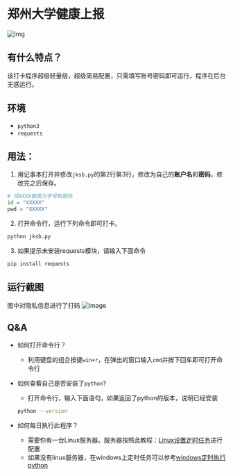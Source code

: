 # 郑州大学健康上报
![img](https://img.shields.io/github/license/21wang12/zzu_jksb)

## 有什么特点？
该打卡程序超级轻量级，超级简易配置，只需填写账号密码即可运行，程序在后台无感运行。

## 环境
+ `python3`
+ `requests`


## 用法：

1. 用记事本打开并修改`jksb.py`的第2行第3行，修改为自己的**账户名**和**密码**，修改完之后保存。
```python
# 将XXXX替换为学号和密码
id = "XXXXX"
pwd = "XXXXX"
```
2. 打开命令行，运行下列命令即可打卡。
```bash
python jksb.py
``` 
3. 如果提示未安装requests模块，请输入下面命令
```bash
pip install requests
```

## 运行截图

图中对隐私信息进行了打码
![image](https://user-images.githubusercontent.com/38482259/125930325-8dbe6d10-27c9-4cfc-9b26-26ab1ca9d9e5.png)


## Q&A
+ 如何打开命令行？
  + 利用键盘的组合按键`win+r`，在弹出的窗口输入`cmd`并按下回车即可打开命令行

+ 如何查看自己是否安装了`python`?
  + 打开命令行，输入下面语句，如果返回了python的版本，说明已经安装
  ```bash
  python --version
  ```

+ 如何每日执行此程序？
  + 需要你有一台Linux服务器。服务器按照此教程：[Linux设置定时任务](https://segmentfault.com/a/1190000023186565#:~:text=%E5%9C%A8Linux%20%E4%B8%AD%EF%BC%8C%E5%8F%AF%E4%BB%A5%E4%BD%BF%E7%94%A8,%E5%86%99%E5%85%A5%E4%B8%80%E4%B8%AAcrontab%20%E6%96%87%E4%BB%B6%E3%80%82)进行配置
  + 如果没有linux服务器，在windows上定时任务可以参考[windows定时执行python](https://www.jianshu.com/p/43676346b0be)
